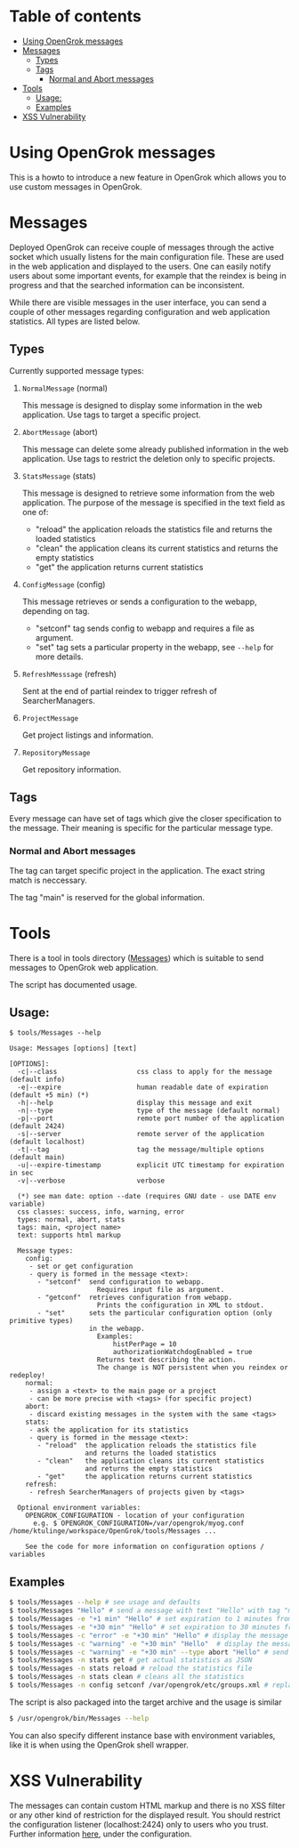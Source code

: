 # Table of contents

<!-- toc -->

- [Using OpenGrok messages](#using-opengrok-messages)
- [Messages](#messages)
  * [Types](#types)
  * [Tags](#tags)
    + [Normal and Abort messages](#normal-and-abort-messages)
- [Tools](#tools)
  * [Usage:](#usage)
  * [Examples](#examples)
- [XSS Vulnerability](#xss-vulnerability)

<!-- tocstop -->

# Using OpenGrok messages

This is a howto to introduce a new feature in OpenGrok which allows you to use custom messages in OpenGrok.

# Messages

Deployed OpenGrok can receive couple of messages through the active socket which
usually listens for the main configuration file. These are used in the web
application and displayed to the users. One can easily notify users about some
important events, for example that the reindex is being in progress and that
the searched information can be inconsistent.

While there are visible messages in the user interface, you can send a couple of other messages
regarding configuration and web application statistics. All types are listed below.

## Types

Currently supported message types:

1. `NormalMessage` (normal)

    This message is designed to display some information in the web application.
    Use tags to target a specific project.
2. `AbortMessage` (abort)

    This message can delete some already published information in
    the web application.
    Use tags to restrict the deletion only to specific projects.
3. `StatsMessage` (stats)

    This message is designed to retrieve some information from the web application.
    The purpose of the message is specified in the text field as one of:
     - "reload"  the application reloads the statistics file and returns the loaded statistics
     - "clean"   the application cleans its current statistics and returns the empty statistics
     - "get"     the application returns current statistics
4. `ConfigMessage` (config)

     This message retrieves or sends a configuration to the webapp,
     depending on tag. 
      - "setconf" tag sends config to webapp and requires a file as argument. 
      - "set" tag sets a particular property in the webapp, see `--help` for more details.
5. `RefreshMesssage` (refresh)

    Sent at the end of partial reindex to trigger refresh of SearcherManagers.

6. `ProjectMessage`

    Get project listings and information.

7. `RepositoryMessage`

    Get repository information.


## Tags

Every message can have set of tags which give the closer specification to the message. Their meaning is specific for the particular message type.

### Normal and Abort messages

The tag can target specific project in the application. The exact string match is neccessary.

The tag "main" is reserved for the global information.

# Tools

There is a tool in tools directory ([Messages](https://github.com/OpenGrok/OpenGrok/blob/master/tools/Messages)) which is suitable to send messages to OpenGrok web application.

The script has documented usage.

## Usage:
```
$ tools/Messages --help

Usage: Messages [options] [text]

[OPTIONS]:
  -c|--class                    css class to apply for the message (default info)
  -e|--expire                   human readable date of expiration (default +5 min) (*)
  -h|--help                     display this message and exit
  -n|--type                     type of the message (default normal)
  -p|--port                     remote port number of the application (default 2424)
  -s|--server                   remote server of the application (default localhost)
  -t|--tag                      tag the message/multiple options (default main)
  -u|--expire-timestamp         explicit UTC timestamp for expiration in sec
  -v|--verbose                  verbose

  (*) see man date: option --date (requires GNU date - use DATE env variable)
  css classes: success, info, warning, error
  types: normal, abort, stats
  tags: main, <project name>
  text: supports html markup

  Message types:
    config:
     - set or get configuration
     - query is formed in the message <text>:
       - "setconf"  send configuration to webapp.
                      Requires input file as argument.
       - "getconf"  retrieves configuration from webapp.
                      Prints the configuration in XML to stdout.
       - "set"      sets the particular configuration option (only primitive types)
                    in the webapp.
                      Examples:
                          histPerPage = 10
                          authorizationWatchdogEnabled = true
                      Returns text describing the action.
                      The change is NOT persistent when you reindex or redeploy!
    normal:
     - assign a <text> to the main page or a project
     - can be more precise with <tags> (for specific project)
    abort:
     - discard existing messages in the system with the same <tags>
    stats:
     - ask the application for its statistics
     - query is formed in the message <text>:
       - "reload"  the application reloads the statistics file
                   and returns the loaded statistics
       - "clean"   the application cleans its current statistics
                   and returns the empty statistics
       - "get"     the application returns current statistics
    refresh:
     - refresh SearcherManagers of projects given by <tags>

  Optional environment variables:
    OPENGROK_CONFIGURATION - location of your configuration
      e.g. $ OPENGROK_CONFIGURATION=/var/opengrok/myog.conf /home/ktulinge/workspace/OpenGrok/tools/Messages ... 

    See the code for more information on configuration options / variables

```

## Examples

``` bash
$ tools/Messages --help # see usage and defaults
$ tools/Messages "Hello" # send a message with text "Hello" with tag "main"
$ tools/Messages -e "+1 min" "Hello" # set expiration to 1 minutes from now
$ tools/Messages -e "+30 min" "Hello" # set expiration to 30 minutes from now
$ tools/Messages -c "error" -e "+30 min" "Hello" # display the message as error (red color)
$ tools/Messages -c "warning" -e "+30 min" "Hello"  # display the message as warning (yellow color)
$ tools/Messages -c "warning" -e "+30 min" --type abort "Hello" # send abort message (delete messages in the system)
$ tools/Messages -n stats get # get actual statistics as JSON
$ tools/Messages -n stats reload # reload the statistics file
$ tools/Messages -n stats clean # cleans all the statistics
$ tools/Messages -n config setconf /var/opengrok/etc/groups.xml # replaces the web application configuration
```

The script is also packaged into the target archive and the usage is similar

```bash
$ /usr/opengrok/bin/Messages --help
```

You can also specify different instance base with environment variables, like it is when using the OpenGrok shell wrapper.

# XSS Vulnerability

The messages can contain custom HTML markup and there is no XSS filter or any other kind of restriction for the displayed result. You should restrict the configuration listener (localhost:2424) only to users who you trust. Further information [here](https://github.com/OpenGrok/OpenGrok/wiki/How-to-install-OpenGrok#cli---command-line-interface-usage), under the configuration.